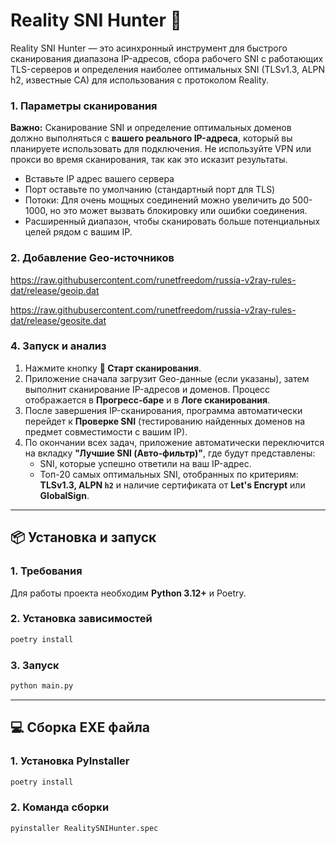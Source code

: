 # Reality SNI Hunter 🚀

Reality SNI Hunter — это асинхронный инструмент для быстрого сканирования диапазона IP-адресов, сбора рабочего SNI с работающих TLS-серверов и определения наиболее оптимальных SNI (TLSv1.3, ALPN h2, известные CA) для использования с протоколом Reality.


### 1. Параметры сканирования

**Важно:** Сканирование SNI и определение оптимальных доменов должно выполняться с **вашего реального IP-адреса**, который вы планируете использовать для подключения. Не используйте VPN или прокси во время сканирования, так как это исказит результаты.

* Вставьте IP адрес вашего сервера
* Порт оставьте по умолчанию (стандартный порт для TLS)
* Потоки: Для очень мощных соединений можно увеличить до 500-1000, но это может вызвать блокировку или ошибки соединения.
* Расширенный диапазон, чтобы сканировать больше потенциальных целей рядом с вашим IP.


### 2. Добавление Geo-источников

https://raw.githubusercontent.com/runetfreedom/russia-v2ray-rules-dat/release/geoip.dat

https://raw.githubusercontent.com/runetfreedom/russia-v2ray-rules-dat/release/geosite.dat


### 4. Запуск и анализ

1.  Нажмите кнопку **🚀 Старт сканирования**.
2.  Приложение сначала загрузит Geo-данные (если указаны), затем выполнит сканирование IP-адресов и доменов. Процесс отображается в **Прогресс-баре** и в **Логе сканирования**.
3.  После завершения IP-сканирования, программа автоматически перейдет к **Проверке SNI** (тестированию найденных доменов на предмет совместимости с вашим IP).
4.  По окончании всех задач, приложение автоматически переключится на вкладку **"Лучшие SNI (Авто-фильтр)"**, где будут представлены:
    * SNI, которые успешно ответили на ваш IP-адрес.
    * Топ-20 самых оптимальных SNI, отобранных по критериям: **TLSv1.3, ALPN `h2`** и наличие сертификата от **Let's Encrypt** или **GlobalSign**.



***

## 📦 Установка и запуск

### 1. Требования

Для работы проекта необходим **Python 3.12+** и Poetry.

### 2. Установка зависимостей

``` bash
poetry install
```
### 3. Запуск

``` bash
python main.py
```


***

## 💻 Сборка EXE файла

### 1. Установка PyInstaller

``` bash
poetry install
```

### 2. Команда сборки

``` bash
pyinstaller RealitySNIHunter.spec
```
